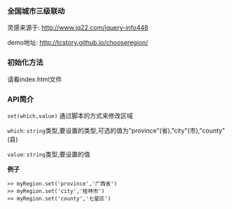 ### 全国城市三级联动

灵感来源于: http://www.jq22.com/jquery-info448

demo地址: http://tcstory.github.io/chooseregion/

### 初始化方法
请看index.html文件

### API简介

`set(which,value)`
通过脚本的方式来修改区域

`which`: `string`类型,要设置的类型,可选的值为"province"(省),"city"(市),"county"(县)

`value`: `string`类型,要设置的值

**例子**

```
>> myRegion.set('province','广西省')
>> myRegion.set('city','桂林市')
>> myRegion.set('county','七星区')
```




